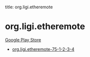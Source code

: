 title: org.ligi.etheremote
# org.ligi.etheremote


[Google Play Store](https://play.google.com/store/apps/details?id=org.ligi.etheremote)


* [org.ligi.etheremote-75-1-2-3-4](./org.ligi.etheremote-75-1-2-3-4/)